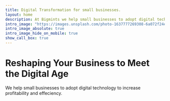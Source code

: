 ```yaml
---
title: Digital Transformation for small businesses.
layout: home
description: At Bigmints we help small businesses to adopt digital technology to increase profitability and effeciency. 
intro_image: "https://images.unsplash.com/photo-1637777269308-6a072f24e8a4?ixlib=rb-4.0.3&ixid=MnwxMjA3fDB8MHxwaG90by1wYWdlfHx8fGVufDB8fHx8&auto=format&fit=crop&w=2340&q=80"
intro_image_absolute: true
intro_image_hide_on_mobile: true
show_call_box: true
---
```


# Reshaping Your Business to Meet the Digital Age

We help small businesses to adopt digital technology to increase profitability and effeciency. 
